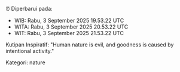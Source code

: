 ⏰ Diperbarui pada:
- WIB: Rabu, 3 September 2025 19.53.22 UTC
- WITA: Rabu, 3 September 2025 20.53.22 UTC
- WIT: Rabu, 3 September 2025 21.53.22 UTC

Kutipan Inspiratif:
"Human nature is evil, and goodness is caused by intentional activity."


Kategori: nature

